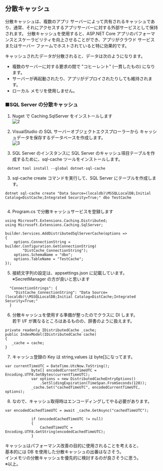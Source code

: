 ## 分散キャッシュ

分散キャッシュは、複数のアプリ サーバーによって共有されるキャッシュであり、通常、それにアクセスするアプリサーバーに対する外部サービスとして保持されます。 分散キャッシュを使用すると、ASP.NET Core アプリのパフォーマンスとスケーラビリティを向上させることができ、アプリがクラウド サービスまたはサーバー ファームでホストされていると特に効果的です。

キャッシュされたデータが分散されると、データは次のようになります。

- 複数のサーバーに対する要求の間で "コヒーレント" (一貫したもの) になります。
- サーバーが再起動されたり、アプリがデプロイされたりしても維持されます。
- ローカル メモリを使用しません。

### ■SQL Server の分散キャッシュ

1. Nuget で Caching.SqlServer をインストールします  
   ![2](https://user-images.githubusercontent.com/49807271/175793039-cc9eaecc-3964-4894-9d5b-bebb3e41e7e9.jpg)

2. VisualStudio の SQL サーバーオブジェクトエクスプローラーから
   キャッシュデータを保存するデータベースを作成します。  
   ![3](https://user-images.githubusercontent.com/49807271/175793228-a510e8a9-17bf-4730-900c-c6272f566123.jpg)

3. SQL Server のインスタンスに SQL Server のキャッシュ項目テーブルを作成するために、sql-cache ツールをインストールします。

```
 dotnet tool install --global dotnet-sql-cache
```

3. sql-cache create コマンドを実行して、SQL Server にテーブルを作成します。

```
dotnet sql-cache create "Data Source=(localdb)\MSSQLLocalDB;Initial Catalog=DistCache;Integrated Security=True;" dbo TestCache


```

4. Program.cs で分散キャッシュサービスを登録します

```
using Microsoft.Extensions.Caching.Distributed;
using Microsoft.Extensions.Caching.SqlServer;

builder.Services.AddDistributedSqlServerCache(options =>
{
    options.ConnectionString = builder.Configuration.GetConnectionString(
        "DistCache_ConnectionString");
    options.SchemaName = "dbo";
    options.TableName = "TestCache";
});
```

5. 接続文字列の設定は、appsettings.json に記載しています。  
   ※SecretManager の方が良いと思います

```
  "ConnectionStrings": {
    "DistCache_ConnectionString": "Data Source=(localdb)\\MSSQLLocalDB;Initial Catalog=DistCache;Integrated Security=True;"
  }
```

6.  分散キャッシュを使用する準備が整ったのでクラスに DI します。  
    若干 I/F が異なるところはあるものの、辞書のように扱えます。

```
private readonly IDistributedCache _cache;
public IndexModel(IDistributedCache cache)
{
   _cache = cache;
}
```

7.  キャッシュ登録の Key は string,values は byte[]になってます。

```
var currentTimeUTC = DateTime.UtcNow.ToString();
            byte[] encodedCurrentTimeUTC = Encoding.UTF8.GetBytes(currentTimeUTC);
            var options = new DistributedCacheEntryOptions()
                .SetSlidingExpiration(TimeSpan.FromSeconds(120));
            _cache.Set("cachedTimeUTC", encodedCurrentTimeUTC, options);
```

8. なので、キャッシュ取得時はエンコーディングしてやる必要があります。

```
var encodedCachedTimeUTC = await _cache.GetAsync("cachedTimeUTC");

            if (encodedCachedTimeUTC != null)
            {
                CachedTimeUTC = Encoding.UTF8.GetString(encodedCachedTimeUTC);
            }
```

キャッシュはパフォーマンス改善の目的に使用されることを考えると、  
基本的には DB を使用した分散キャッシュの出番はなさそう。  
インメモリの分散キャッシュを優先的に検討するのが良さそうに思う。  
※以上。
